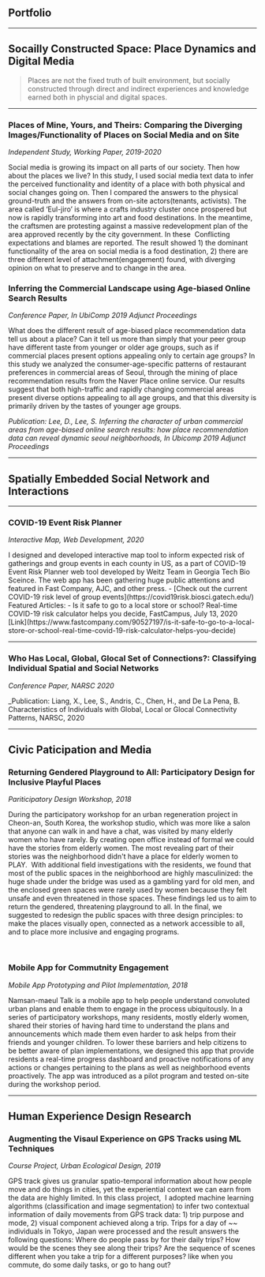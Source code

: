 ## Portfolio
---
## Socailly Constructed Space: Place Dynamics and Digital Media 
> Places are not the fixed truth of built environment, but socially constructed through direct and indirect experiences and knowledge earned both in physcial and digital spaces. 
---
### Places of Mine, Yours, and Theirs: Comparing the Diverging Images/Functionality of Places on Social Media and on Site
_Independent Study, Working Paper, 2019-2020_  
<p>Social media is growing its impact on all parts of our society. Then how about the places we live?  In this study, I used social media text data to infer the perceived functionality and identity of a place with both physical and social changes going on. Then I compared the answers to the physical ground-truth and the answers from on-site actors(tenants, activists). The area called ‘Eul-jiro’ is where a crafts industry cluster once prospered but now is rapidly transforming into art and food destinations. In the meantime, the craftsmen are protesting against a massive redevelopment plan of the area approved recently by the city government. In these  Conflicting expectations and blames are reported. The result showed 1) the dominant functionality of the area on social media is a food destination, 2) there are three different level of attachment(engagement) found, with diverging opinion on what to preserve and to change in the area.</p> 


### Inferring the Commercial Landscape using Age-biased Online Search Results
_Conference Paper, In UbiComp 2019 Adjunct Proceedings_  
<p>What does the different result of age-biased place recommendation data tell us about a place? Can it tell us more than simply that your peer group have different taste from younger or older age groups, such as if commercial places present options appealing only to certain age groups? In this study we analyzed the consumer-age-specific patterns of restaurant preferences in commercial areas of Seoul, through the mining of place recommendation results from the Naver Place online service.  Our results suggest that both high-traffic and rapidly changing commercial areas present diverse options appealing to all age groups, and that this diversity is primarily driven by the tastes of younger age groups.</p>   

_Publication: Lee, D., Lee, S. Inferring the character of urban commercial areas from age-biased online search results: how place recommendation data can reveal dynamic seoul neighborhoods, In Ubicomp 2019 Adjunct Proceedings_  


---
## Spatially Embedded Social Network and Interactions 
---
### COVID-19 Event Risk Planner  
_Interactive Map, Web Development, 2020_    
<p>I designed and developed interactive map tool to inform expected risk of gatherings and group events in each county in US, as a part of COVID-19 Event Risk Planner web tool developed by Weitz Team in Georgia Tech Bio Sceince. The web app has been gathering huge public attentions and featured in Fast Company, AJC, and other press.    
- [Check out the current COVID-19 risk level of group events](https://covid19risk.biosci.gatech.edu/)   
Featured Articles: 
- Is it safe to go to a local store or school? Real-time COVID-19 risk calculator helps you decide, FastCampus, July 13, 2020 [Link](https://www.fastcompany.com/90527197/is-it-safe-to-go-to-a-local-store-or-school-real-time-covid-19-risk-calculator-helps-you-decide)</p>

---
### Who Has Local, Global, Glocal Set of Connections?: Classifying Individual Spatial and Social Networks
_Conference Paper, NARSC 2020_  


_Publication: Liang, X., Lee, S., Andris, C., Chen, H., and De La Pena, B. Characteristics of Individuals with Global, Local or Glocal Connectivity Patterns, NARSC, 2020  


---
## Civic Paticipation and Media 

### Returning Gendered Playground to All: Participatory Design for Inclusive Playful Places 
_Pariticipatory Design Workshop, 2018_  
<p>During the participatory workshop for an urban regeneration project in Cheon-an, South Korea, the workshop studio, which was more like a salon that anyone can walk in and have a chat, was visited by many elderly women who have rarely. By creating open office instead of formal we could have the stories from elderly women. The most revealing part of their stories was the neighborhood didn't have a place for elderly women to PLAY.  With additional field investigations with the residents, we found that most of the public spaces in the neighborhood are highly masculinized: the huge shade under the bridge was used as a gambling yard for old men, and the enclosed green spaces were rarely used by women because they felt unsafe and even threatened in those spaces. These findings led us to aim to return the gendered, threatening playground to all. In the final, we suggested to redesign the public spaces with three design principles: to make the places visually open, connected as a network accessible to all, and to place more inclusive and engaging programs.</p>  

### Mobile App for Commutnity Engagement
_Mobile App Prototyping and Pilot Implementation, 2018_  
<p>Namsan-maeul Talk is a mobile app to help people understand convoluted urban plans and enable them to engage in the process ubiquitously. In a series of participatory workshops, many residents, mostly elderly women, shared their stories of having hard time to understand the plans and announcements which made them even harder to ask helps from their friends and younger children. To lower these barriers and help citizens to be better aware of plan implementations, we designed this app that provide residents a real-time progress dashboard and proactive notifications of any actions or changes pertaining to the plans as well as neighborhood events proactively. The app was introduced as a pilot program and tested on-site during the workshop period.</p>  


---
## Human Experience Design Research  

### Augmenting the Visaul Experience on GPS Tracks using ML Techniques 
_Course Project, Urban Ecological Design, 2019_    
<p>GPS track gives us granular spatio-temporal information about how people move and do things in cities, yet the experiential context we can earn from the data are highly limited. In this class project,  I adopted machine learning algorithms (classification and image segmentation) to infer two contextual information of daily movements from GPS track data: 1) trip purpose and mode, 2) visual component achieved along a trip. Trips for a day of ~~ individuals in Tokyo, Japan were processed and the result answers the following questions: Where do people pass by for their daily trips? How would be the scenes they see along their trips? Are the sequence of scenes different when you take a trip for a different purposes? like when you commute, do some daily tasks, or go to hang out?</p>  
